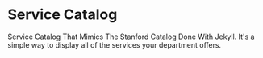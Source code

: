 Service Catalog
====================

Service Catalog That Mimics The Stanford Catalog Done With Jekyll. It's a simple way to display all of the services your department offers.
